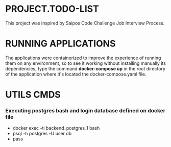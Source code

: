 # PROJECT.TODO-LIST
This project was inspired by Saipos Code Challenge Job Interview Process.

# RUNNING APPLICATIONS
The applications were containerized to improve the experience of running them on any environment, so to see it working without installing manually its dependencies, type the command **docker-compose up** in the root directory of the application where it's located the docker-compose.yaml file.

# UTILS CMDS

### Executing postgres bash and login database defined on docker file

- docker exec -ti backend_postgres_1 bash
- psql -h postgres -U user db
- pass